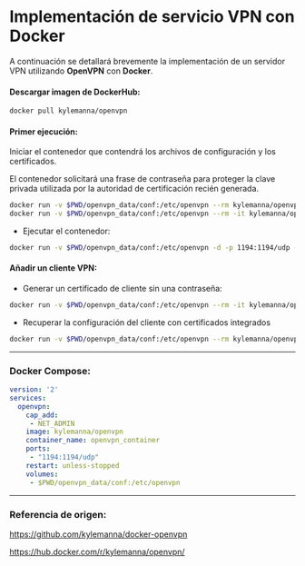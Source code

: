# Implementación de servicio VPN con Docker

A continuación se detallará brevemente la implementación de un servidor VPN utilizando **OpenVPN** con **Docker**.



#### Descargar imagen de DockerHub:

```bash
docker pull kylemanna/openvpn
```



#### Primer ejecución:

Iniciar el contenedor que contendrá los archivos de configuración y los certificados.

El contenedor solicitará una frase de contraseña para proteger la clave privada utilizada por la autoridad de certificación recién generada.

```bash
docker run -v $PWD/openvpn_data/conf:/etc/openvpn --rm kylemanna/openvpn ovpn_genconfig -u udp://localhost
docker run -v $PWD/openvpn_data/conf:/etc/openvpn --rm -it kylemanna/openvpn ovpn_initpki
```



- Ejecutar el contenedor:


```bash
docker run -v $PWD/openvpn_data/conf:/etc/openvpn -d -p 1194:1194/udp --cap-add=NET_ADMIN kylemanna/openvpn
```



#### Añadir un cliente VPN:

- Generar un certificado de cliente sin una contraseña:


```bash
docker run -v $PWD/openvpn_data/conf:/etc/openvpn --rm -it kylemanna/openvpn easyrsa build-client-full nombre_cliente_vpn nopass
```



- Recuperar la configuración del cliente con certificados integrados


```bash
docker run -v $PWD/openvpn_data/conf:/etc/openvpn --rm kylemanna/openvpn ovpn_getclient nombre_cliente_vpn > nombre_cliente_vpn.ovpn
```



---



### Docker Compose:

```yaml
version: '2'
services:
  openvpn:
    cap_add:
     - NET_ADMIN
    image: kylemanna/openvpn
    container_name: openvpn_container
    ports:
     - "1194:1194/udp"
    restart: unless-stopped
    volumes:
     - $PWD/openvpn_data/conf:/etc/openvpn
```



---



### Referencia de origen:

https://github.com/kylemanna/docker-openvpn

https://hub.docker.com/r/kylemanna/openvpn/